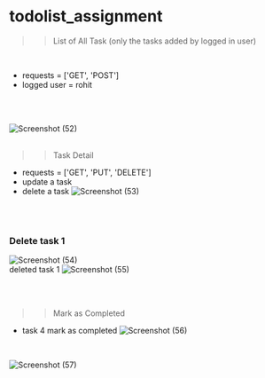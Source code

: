 # todolist_assignment

>> List of All Task (only the tasks added by logged in user)
</br>

* requests = ['GET', 'POST']
* logged user = rohit
</br>
</br>

![Screenshot (52)](https://user-images.githubusercontent.com/72871727/209382643-f12dbe83-0c99-4701-9463-aac50c083dfd.png)
</br>
</br>
>> Task Detail

* requests = ['GET', 'PUT', 'DELETE']
* update a task
* delete a task
![Screenshot (53)](https://user-images.githubusercontent.com/72871727/209383478-7e36b310-ba05-4cf9-a80d-9f631690acca.png)

</br>
</br>

### Delete task 1 
![Screenshot (54)](https://user-images.githubusercontent.com/72871727/209383703-55172cad-ae44-41ab-a8a1-35332b85d6d5.png)
</br>
deleted task 1
![Screenshot (55)](https://user-images.githubusercontent.com/72871727/209383944-062a1441-7d01-49e4-b210-2f9d316f6c9b.png)

</br>
</br>

>> Mark as Completed
* task 4 mark as completed
![Screenshot (56)](https://user-images.githubusercontent.com/72871727/209384187-ca0c49cf-1b65-42dd-809a-06a357893d25.png)
</br>

![Screenshot (57)](https://user-images.githubusercontent.com/72871727/209384259-03a0e8c2-3d5b-4db4-bb39-843ea3af644a.png)
</br>
